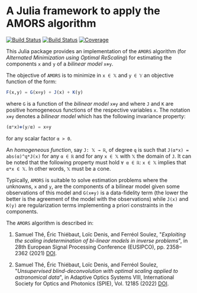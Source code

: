 # A Julia framework to apply the AMORS algorithm

[![Build Status](https://github.com/emmt/AMORS.jl/actions/workflows/CI.yml/badge.svg?branch=main)](https://github.com/emmt/AMORS.jl/actions/workflows/CI.yml?query=branch%3Amain) [![Build Status](https://ci.appveyor.com/api/projects/status/github/emmt/AMORS.jl?svg=true)](https://ci.appveyor.com/project/emmt/AMORS-jl) [![Coverage](https://codecov.io/gh/emmt/AMORS.jl/branch/main/graph/badge.svg)](https://codecov.io/gh/emmt/AMORS.jl)

This Julia package provides an implementation of the `AMORS` algorithm (for *Alternated
Minimization using Optimal ReScaling*) for estimating the components `x` and `y` of a
*bilinear model* `x⊗y`.

The objective of `AMORS` is to minimize in `x ∈ 𝕏` and `y ∈ 𝕐` an objective function of
the form:

``` julia
F(x,y) = G(x⊗y) + J(x) + K(y)
```

where `G` is a function of the *bilinear model* `x⊗y` and where `J` and `K` are positive
homogeneous functions of the respective variables `x`. The notation `x⊗y` denotes a
*bilinear model* which has the following invariance property:

``` julia
(α*x)⊗(y/α) = x⊗y
```

for any scalar factor `α > 0`.

An *homogeneous function*, say `J: 𝕏 → ℝ`, of degree `q` is such that `J(α*x) =
abs(α)^q*J(x)` for any `α ∈ ℝ` and for any `x ∈ 𝕏` with `𝕏` the domain of `J`. It can be
noted that the following property must hold `∀ α ∈ ℝ`: `x ∈ 𝕏` implies that `α*x ∈ 𝕏`. In
other words, `𝕏` must be a cone.

Typically, `AMORS` is suitable to solve estimation problems where the unknowns, `x` and
`y`, are the components of a bilinear model given some observations of this model and
`G(x⊗y)` is a data-fidelity term (the lower the better is the agreement of the model with
the observations) while `J(x)` and `K(y)` are regularization terms implementing a priori
constraints in the components.


The `AMORS` algorithm is described in:

1. Samuel Thé, Éric Thiébaut, Loïc Denis, and Ferréol Soulez, "*Exploiting the scaling
   indetermination of bi-linear models in inverse problems*", in 28th European Signal
   Processing Conference (EUSIPCO), pp. 2358–2362 (2021)
   [DOI](https://doi.org/10.23919/Eusipco47968.2020.9287593).

2. Samuel Thé, Éric Thiébaut, Loïc Denis, and Ferréol Soulez, "*Unsupervised
   blind-deconvolution with optimal scaling applied to astronomical data*", in Adaptive
   Optics Systems VIII, International Society for Optics and Photonics (SPIE), Vol. 12185
   (2022) [DOI](https://doi.org/10.1117/12.2630245).
